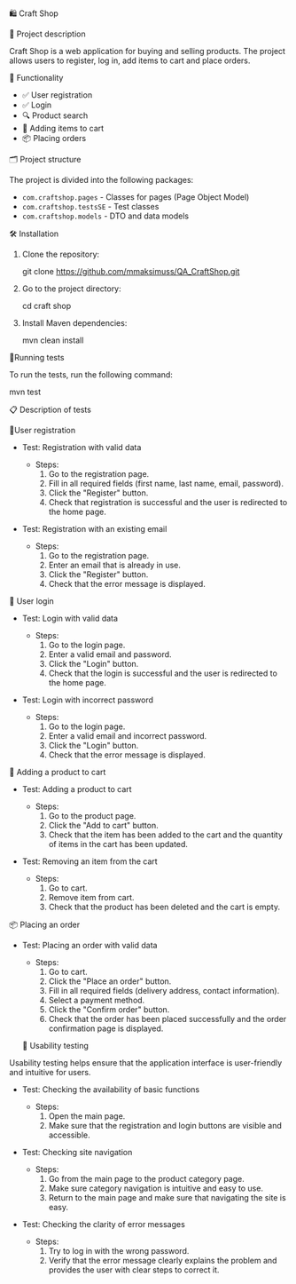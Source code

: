 🛍️ Craft Shop

 📄 Project description

Craft Shop is a web application for buying and selling products. The project allows users to register, log in, add items to cart and place orders.

 🚀 Functionality

- ✅ User registration
- ✅ Login
- 🔍 Product search
- 🛒 Adding items to cart
- 📦 Placing orders

 🗂️ Project structure

The project is divided into the following packages:

- `com.craftshop.pages` - Classes for pages (Page Object Model)
- `com.craftshop.testsSE` - Test classes
- `com.craftshop.models` - DTO and data models

 🛠️ Installation

1. Clone the repository:

   git clone https://github.com/mmaksimuss/QA_CraftShop.git

2. Go to the project directory:

   cd craft shop

3. Install Maven dependencies:

   mvn clean install


 🧪Running tests

To run the tests, run the following command:

mvn test


 📋 Description of tests

 📝User registration

- Test: Registration with valid data
    - Steps:
        1. Go to the registration page.
        2. Fill in all required fields (first name, last name, email, password).
        3. Click the "Register" button.
        4. Check that registration is successful and the user is redirected to the home page.

- Test: Registration with an existing email
    - Steps:
        1. Go to the registration page.
        2. Enter an email that is already in use.
        3. Click the "Register" button.
        4. Check that the error message is displayed.

 🔑 User login

- Test: Login with valid data
    - Steps:
        1. Go to the login page.
        2. Enter a valid email and password.
        3. Click the "Login" button.
        4. Check that the login is successful and the user is redirected to the home page.

- Test: Login with incorrect password
    - Steps:
        1. Go to the login page.
        2. Enter a valid email and incorrect password.
        3. Click the "Login" button.
        4. Check that the error message is displayed.

 🛒 Adding a product to cart

- Test: Adding a product to cart
    - Steps:
        1. Go to the product page.
        2. Click the "Add to cart" button.
        3. Check that the item has been added to the cart and the quantity of items in the cart has been updated.

- Test: Removing an item from the cart
    - Steps:
        1. Go to cart.
        2. Remove item from cart.
        3. Check that the product has been deleted and the cart is empty.

 📦 Placing an order

- Test: Placing an order with valid data
    - Steps:
        1. Go to cart.
        2. Click the "Place an order" button.
        3. Fill in all required fields (delivery address, contact information).
        4. Select a payment method.
        5. Click the "Confirm order" button.
        6. Check that the order has been placed successfully and the order confirmation page is displayed.

  🧪 Usability testing

Usability testing helps ensure that the application interface is user-friendly and intuitive for users.

- Test: Checking the availability of basic functions
    - Steps:
        1. Open the main page.
        2. Make sure that the registration and login buttons are visible and accessible.

- Test: Checking site navigation
    - Steps:
        1. Go from the main page to the product category page.
        2. Make sure category navigation is intuitive and easy to use.
        3. Return to the main page and make sure that navigating the site is easy.

- Test: Checking the clarity of error messages
    - Steps:
        1. Try to log in with the wrong password.
        2. Verify that the error message clearly explains the problem and provides the user with clear steps to correct it.



